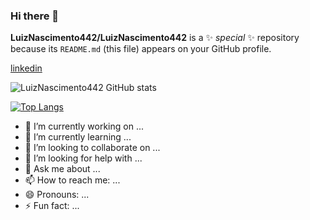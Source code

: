 ### Hi there 👋


**LuizNascimento442/LuizNascimento442** is a ✨ _special_ ✨ repository because its `README.md` (this file) appears on your GitHub profile.

[linkedin](https://www.linkedin.com/in/luiz-felipe-nascimento-0506b11bb)

![LuizNascimento442 GitHub stats](https://github-readme-stats.vercel.app/api?username=LuizNascimento442&show_icons=true&theme=radical)

[![Top Langs](https://github-readme-stats.vercel.app/api/top-langs/?username=LuizFelipe&langs_count=10)](https://github.com/LuizNascimento442/github-readme-stats)






- 🔭 I’m currently working on ...
- 🌱 I’m currently learning ...
- 👯 I’m looking to collaborate on ...
- 🤔 I’m looking for help with ...
- 💬 Ask me about ...
- 📫 How to reach me: ...
- 😄 Pronouns: ...
- ⚡ Fun fact: ...

